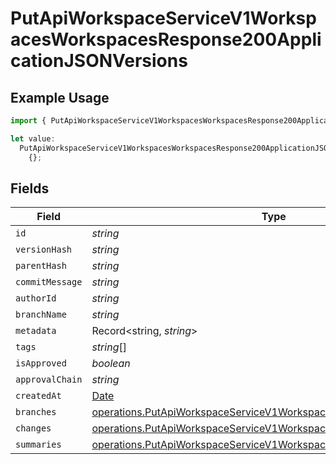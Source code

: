 # PutApiWorkspaceServiceV1WorkspacesWorkspacesResponse200ApplicationJSONVersions

## Example Usage

```typescript
import { PutApiWorkspaceServiceV1WorkspacesWorkspacesResponse200ApplicationJSONVersions } from "oppulence-backend-sdk/models/operations";

let value:
  PutApiWorkspaceServiceV1WorkspacesWorkspacesResponse200ApplicationJSONVersions =
    {};
```

## Fields

| Field                                                                                                                                                  | Type                                                                                                                                                   | Required                                                                                                                                               | Description                                                                                                                                            |
| ------------------------------------------------------------------------------------------------------------------------------------------------------ | ------------------------------------------------------------------------------------------------------------------------------------------------------ | ------------------------------------------------------------------------------------------------------------------------------------------------------ | ------------------------------------------------------------------------------------------------------------------------------------------------------ |
| `id`                                                                                                                                                   | *string*                                                                                                                                               | :heavy_minus_sign:                                                                                                                                     | N/A                                                                                                                                                    |
| `versionHash`                                                                                                                                          | *string*                                                                                                                                               | :heavy_minus_sign:                                                                                                                                     | N/A                                                                                                                                                    |
| `parentHash`                                                                                                                                           | *string*                                                                                                                                               | :heavy_minus_sign:                                                                                                                                     | N/A                                                                                                                                                    |
| `commitMessage`                                                                                                                                        | *string*                                                                                                                                               | :heavy_minus_sign:                                                                                                                                     | N/A                                                                                                                                                    |
| `authorId`                                                                                                                                             | *string*                                                                                                                                               | :heavy_minus_sign:                                                                                                                                     | N/A                                                                                                                                                    |
| `branchName`                                                                                                                                           | *string*                                                                                                                                               | :heavy_minus_sign:                                                                                                                                     | N/A                                                                                                                                                    |
| `metadata`                                                                                                                                             | Record<string, *string*>                                                                                                                               | :heavy_minus_sign:                                                                                                                                     | N/A                                                                                                                                                    |
| `tags`                                                                                                                                                 | *string*[]                                                                                                                                             | :heavy_minus_sign:                                                                                                                                     | N/A                                                                                                                                                    |
| `isApproved`                                                                                                                                           | *boolean*                                                                                                                                              | :heavy_minus_sign:                                                                                                                                     | N/A                                                                                                                                                    |
| `approvalChain`                                                                                                                                        | *string*                                                                                                                                               | :heavy_minus_sign:                                                                                                                                     | N/A                                                                                                                                                    |
| `createdAt`                                                                                                                                            | [Date](https://developer.mozilla.org/en-US/docs/Web/JavaScript/Reference/Global_Objects/Date)                                                          | :heavy_minus_sign:                                                                                                                                     | N/A                                                                                                                                                    |
| `branches`                                                                                                                                             | [operations.PutApiWorkspaceServiceV1WorkspacesWorkspacesBranches](../../models/operations/putapiworkspaceservicev1workspacesworkspacesbranches.md)[]   | :heavy_minus_sign:                                                                                                                                     | N/A                                                                                                                                                    |
| `changes`                                                                                                                                              | [operations.PutApiWorkspaceServiceV1WorkspacesWorkspacesChanges](../../models/operations/putapiworkspaceservicev1workspacesworkspaceschanges.md)[]     | :heavy_minus_sign:                                                                                                                                     | N/A                                                                                                                                                    |
| `summaries`                                                                                                                                            | [operations.PutApiWorkspaceServiceV1WorkspacesWorkspacesSummaries](../../models/operations/putapiworkspaceservicev1workspacesworkspacessummaries.md)[] | :heavy_minus_sign:                                                                                                                                     | N/A                                                                                                                                                    |